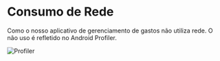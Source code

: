 # Consumo de Rede
Como o nosso aplicativo de gerenciamento de gastos não utiliza rede. O não uso é refletido no Android Profiler.

![Profiler](https://i.imgur.com/H7rbCcc.png?1)
